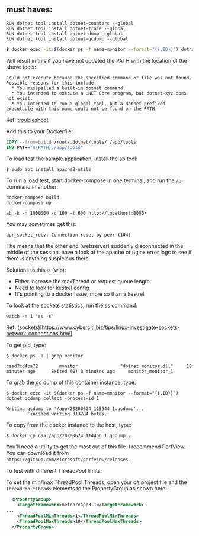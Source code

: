 

## must haves:

```
RUN dotnet tool install dotnet-counters --global
RUN dotnet tool install dotnet-trace --global
RUN dotnet tool install dotnet-dump --global
RUN dotnet tool install dotnet-gcdump --global
```

```bash
$ docker exec -it $(docker ps -f name=monitor --format="{{.ID}}") dotnet counters monitor --process-id 1 System.Runtime Microsoft.AspNetCore.Hosting
```

Will result in this if you have not updated the PATH with the location of the above tools:

```
Could not execute because the specified command or file was not found.
Possible reasons for this include:
  * You misspelled a built-in dotnet command.
  * You intended to execute a .NET Core program, but dotnet-xyz does not exist.
  * You intended to run a global tool, but a dotnet-prefixed executable with this name could not be found on the PATH.
```

Ref: [troubleshoot](https://docs.microsoft.com/en-us/dotnet/core/tools/troubleshoot-usage-issues)

Add this to your Dockerfile:

```dockerfile
COPY --from=build /root/.dotnet/tools/ /app/tools
ENV PATH="${PATH}:/app/tools"
```

To load test the sample application, install the ab tool:

```script
$ sudo apt install apache2-utils
```

To run a load test, start docker-compose in one terminal, and run the `ab` command in another:

```script
docker-compose build
docker-compose up

ab -k -n 1000000 -c 100 -t 600 http://localhost:8086/
```

You may sometimes get this:

```
apr_socket_recv: Connection reset by peer (104)
```

The means that the other end (webserver) suddenly disconnected in the middle of the session. have a look at the apache or nginx error logs to see if there is anything suspicious there.

Solutions to this is (wip):

- Either increase the maxThread or request queue length
- Need to look for kestrel config
- It's pointing to a docker issue, more so than a kestrel

To look at the sockets statistics, run the ss command:

```script
watch -n 1 "ss -s"
```

Ref: (sockets)[https://www.cyberciti.biz/tips/linux-investigate-sockets-network-connections.html]

To get pid, type:
```script
$ docker ps -a | grep monitor

caad7cd4ba72        monitor                "dotnet monitor.dll"     18 minutes ago      Exited (0) 3 minutes ago     monitor_monitor_1
```

To grab the gc dump of this container instance, type:
```script
$ docker exec -it $(docker ps -f name=monitor --format="{{.ID}}") dotnet gcdump collect -process-id 1

Writing gcdump to '/app/20200624_115944_1.gcdump'...
        Finished writing 313784 bytes.
```

To copy from the docker instance to the host, type:

```script
$ docker cp caa:/app/20200624_114456_1.gcdump .
```

You'll need a utility to get the most out of this file.  I recommend PerfView.  You can download it from `https://github.com/Microsoft/perfview/releases`.


To test with different ThreadPool limits:

To set the min/max ThreadPool Threads, open your c# project file and the `ThreadPool*Theads` elements to the PropertyGroup as shown here:
```xml
  <PropertyGroup>
    <TargetFramework>netcoreapp3.1</TargetFramework>
...
    <ThreadPoolMinThreads>1</ThreadPoolMinThreads>
    <ThreadPoolMaxThreads>10</ThreadPoolMaxThreads>
  </PropertyGroup>

```


